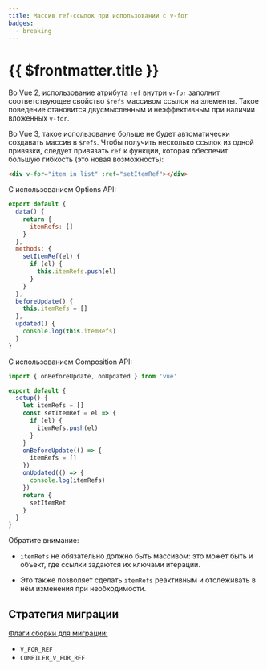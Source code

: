 ```yaml
---
title: Массив ref-ссылок при использовании с v-for
badges:
  - breaking
---
```


# {{ $frontmatter.title }} <MigrationBadges :badges="$frontmatter.badges" />

Во Vue 2, использование атрибута `ref` внутри `v-for` заполнит соответствующее свойство `$refs` массивом ссылок на элементы. Такое поведение становится двусмысленным и неэффективным при наличии вложенных `v-for`.

Во Vue 3, такое использование больше не будет автоматически создавать массив в `$refs`. Чтобы получить несколько ссылок из одной привязки, следует привязать `ref` к функции, которая обеспечит большую гибкость (это новая возможность):

```html
<div v-for="item in list" :ref="setItemRef"></div>
```

С использованием Options API:

```js
export default {
  data() {
    return {
      itemRefs: []
    }
  },
  methods: {
    setItemRef(el) {
      if (el) {
        this.itemRefs.push(el)
      }
    }
  },
  beforeUpdate() {
    this.itemRefs = []
  },
  updated() {
    console.log(this.itemRefs)
  }
}
```

С использованием Composition API:

```js
import { onBeforeUpdate, onUpdated } from 'vue'

export default {
  setup() {
    let itemRefs = []
    const setItemRef = el => {
      if (el) {
        itemRefs.push(el)
      }
    }
    onBeforeUpdate(() => {
      itemRefs = []
    })
    onUpdated(() => {
      console.log(itemRefs)
    })
    return {
      setItemRef
    }
  }
}
```

Обратите внимание:

- `itemRefs` не обязательно должно быть массивом: это может быть и объект, где ссылки задаются их ключами итерации.

- Это также позволяет сделать `itemRefs` реактивным и отслеживать в нём изменения при необходимости.

## Стратегия миграции

[Флаги сборки для миграции:](migration-build.md#конфигурация-совместимости)

- `V_FOR_REF`
- `COMPILER_V_FOR_REF`
